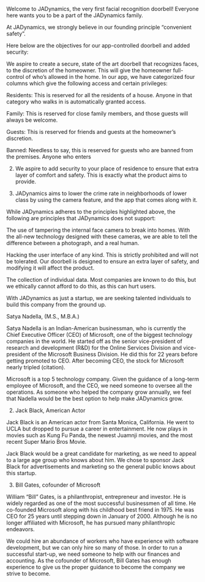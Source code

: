 Welcome to JADynamics, the very first facial recognition doorbell! Everyone here wants you to be a part of the JADynamics family.

At JADynamics, we strongly believe in our founding principle “convenient safety”. 

Here below are the objectives for our app-controlled doorbell and added security:

We aspire to create a secure, state of the art doorbell that recognizes faces, to the discretion of the homeowner. This will give the homeowner full-control of who’s allowed in the home. In our app, we have categorized four columns which give the following access and certain privileges:

Residents: This is reserved for all the residents of a house. Anyone in that category who walks in is automatically granted access.

Family: This is reserved for close family members, and those guests will always be welcome.

Guests: This is reserved for friends and guests at the homeowner’s discretion.

Banned: Needless to say, this is reserved for guests who are banned from the premises. Anyone who enters

2. We aspire to add security to your place of residence to ensure that extra layer of comfort and safety. This is exactly what the product aims to provide.

3. JADynamics aims to lower the crime rate in neighborhoods of lower class by using the camera feature, and the app that comes along with it.



While JADynamics adheres to the principles highlighted above, the following are principles that JADynamics does not support:

The use of tampering the internal face camera to break into homes. With the all-new technology designed with these cameras, we are able to tell the difference between a photograph, and a real human.

Hacking the user interface of any kind. This is strictly prohibited and will not be tolerated. Our doorbell is designed to ensure an extra layer of safety, and modifying it will affect the product.

The collection of individual data. Most companies are known to do this, but we ethically cannot afford to do this, as this can hurt users.



With JADynamics as just a startup, we are seeking talented individuals to build this company from the ground up. 

Satya Nadella, (M.S., M.B.A.)


Satya Nadella is an Indian-American businessman, who is currently the Chief Executive Officer (CEO) of Microsoft, one of the biggest technology companies in the world. He started off as the senior vice-president of research and development (R&D) for the Online Services Division and vice-president of the Microsoft Business Division. He did this for 22 years before getting promoted to CEO. After becoming CEO, the stock for Microsoft nearly tripled (citation).

Microsoft is a top 5 technology company. Given the guidance of a long-term employee of Microsoft, and the CEO, we need someone to oversee all the operations. As someone who helped the company grow annually, we feel that Nadella would be the best option to help make JADynamics grow.

2. Jack Black, American Actor

Jack Black is an American actor from Santa Monica, California. He went to UCLA but dropped to pursue a career in entertainment. He now plays in movies such as Kung Fu Panda, the newest Juamnji movies, and the most recent Super Mario Bros Movie.

Jack Black would be a great candidate for marketing, as we need to appeal to a large age group who knows about him. We chose to sponsor Jack Black for advertisements and marketing so the general public knows about this startup.

3. Bill Gates, cofounder of Microsoft


William “Bill” Gates, is a philanthropist, entrepreneur and investor. He is widely regarded as one of the most successful businessmen of all time. He co-founded Microsoft along with his childhood best friend in 1975. He was CEO for 25 years until stepping down in January of 2000. Although he is no longer affiliated with Microsoft, he has pursued many philanthropic endeavors.

We could hire an abundance of workers who have experience with software development, but we can only hire so many of those. In order to run a successful start-up, we need someone to help with our finances and accounting. As the cofounder of Microsoft, Bill Gates has enough experience to give us the proper guidance to become the company we strive to become.
